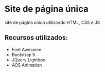 # Site de página única
site de página única utilizando HTML, CSS e JS

## Recursos utilizados:
- Font Awesome
- Bootstrap 5
- JQuery Lightbox
- AOS Animation


